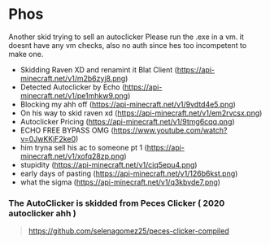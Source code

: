 # Phos

Another skid trying to sell an autoclicker
Please run the .exe in a vm. it doesnt have any vm checks, also no auth since hes too incompetent to make one.

- Skidding Raven XD and renamint it Blat Client
  (https://api-minecraft.net/v1/m2b6zyj8.png)
- Detected Autoclicker by Echo
  (https://api-minecraft.net/v1/pe1mhkw9.png)
- Blocking my ahh off
  (https://api-minecraft.net/v1/9vdtd4e5.png)
- On his way to skid raven xd
  (https://api-minecraft.net/v1/em2rvcsx.png)
- Autoclicker Pricing
  (https://api-minecraft.net/v1/9tmg6cqq.png)
- ECHO FREE BYPASS OMG
  (https://www.youtube.com/watch?v=0JwKKjF2ke0)
- him tryna sell his ac to someone pt 1
  (https://api-minecraft.net/v1/xofq28zp.png)
- stupidity
  (https://api-minecraft.net/v1/ciq5epu4.png)
- early days of pasting
  (https://api-minecraft.net/v1/126b6kst.png)
- what the sigma
  (https://api-minecraft.net/v1/q3kbvde7.png)


### The AutoClicker is skidded from Peces Clicker ( 2020 autoclicker ahh )

> https://github.com/selenagomez25/peces-clicker-compiled
